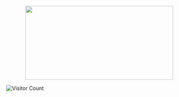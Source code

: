 <html>

<p align=center>
<img src="https://i.pinimg.com/736x/88/f2/a9/88f2a92b9f420de2e2ce9ac8738b7feb.jpg" height=200px width=400px;>
</p>

![Visitor Count](https://profile-counter.glitch.me/{dv-quira}/count.svg)
</html>
